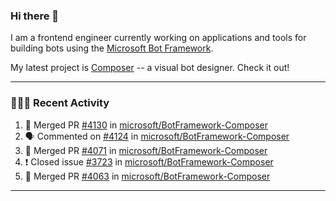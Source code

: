 ### Hi there 👋

I am a frontend engineer currently working on applications and tools for building bots using the [Microsoft Bot Framework](https://dev.botframework.com/).

My latest project is [Composer](https://github.com/microsoft/BotFramework-Composer) -- a visual bot designer. Check it out!

---

### 👨🏻‍💻 Recent Activity

<!--START_SECTION:activity-->
1. 🎉 Merged PR [#4130](https://github.com//microsoft/BotFramework-Composer/pull/4130) in [microsoft/BotFramework-Composer](https://github.com//microsoft/BotFramework-Composer)
2. 🗣 Commented on [#4124](https://github.com//microsoft/BotFramework-Composer/issues/4124) in [microsoft/BotFramework-Composer](https://github.com//microsoft/BotFramework-Composer)
3. 🎉 Merged PR [#4071](https://github.com//microsoft/BotFramework-Composer/pull/4071) in [microsoft/BotFramework-Composer](https://github.com//microsoft/BotFramework-Composer)
4. ❗️ Closed issue [#3723](https://github.com//microsoft/BotFramework-Composer/issues/3723) in [microsoft/BotFramework-Composer](https://github.com//microsoft/BotFramework-Composer)
5. 🎉 Merged PR [#4063](https://github.com//microsoft/BotFramework-Composer/pull/4063) in [microsoft/BotFramework-Composer](https://github.com//microsoft/BotFramework-Composer)
<!--END_SECTION:activity-->

---

<!--
**a-b-r-o-w-n/a-b-r-o-w-n** is a ✨ _special_ ✨ repository because its `README.md` (this file) appears on your GitHub profile.

Here are some ideas to get you started:

- 🔭 I’m currently working on ...
- 🌱 I’m currently learning ...
- 👯 I’m looking to collaborate on ...
- 🤔 I’m looking for help with ...
- 💬 Ask me about ...
- 📫 How to reach me: ...
- 😄 Pronouns: ...
- ⚡ Fun fact: ...
-->
